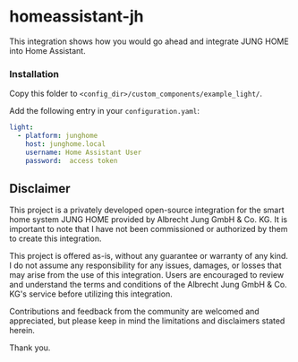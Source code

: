 # homeassistant-jh

This integration shows how you would go ahead and integrate JUNG HOME into Home Assistant.


### Installation

Copy this folder to `<config_dir>/custom_components/example_light/`.

Add the following entry in your `configuration.yaml`:

```yaml
light:
  - platform: junghome
    host: junghome.local
    username: Home Assistant User
    password:  access token
```

## Disclaimer

This project is a privately developed open-source integration for the smart home system JUNG HOME provided by Albrecht Jung GmbH & Co. KG. It is important to note that I have not been commissioned or authorized by them to create this integration.

This project is offered as-is, without any guarantee or warranty of any kind. I do not assume any responsibility for any issues, damages, or losses that may arise from the use of this integration. 
Users are encouraged to review and understand the terms and conditions of the Albrecht Jung GmbH & Co. KG's service before utilizing this integration.

Contributions and feedback from the community are welcomed and appreciated, but please keep in mind the limitations and disclaimers stated herein.

Thank you.
